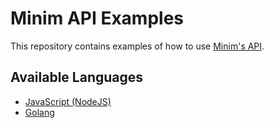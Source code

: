 # Minim API Examples

This repository contains examples of how to use [Minim's API](https://my.minim.co/api_doc).


## Available Languages

- [JavaScript (NodeJS)](js)
- [Golang](go)
